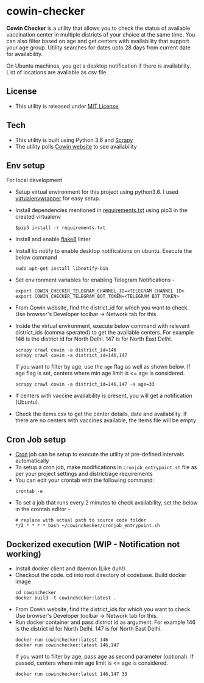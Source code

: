 # cowin-checker

**Cowin Checker** is a utility that allows you to check the status of available vaccination center in multiple districts of your choice at the same time. You can also filter based on age and get centers with availability that support your age group. Utility searches for dates upto 28 days from current date for availability.

On Ubuntu machines, you get a desktop notification if there is availability. List of locations are available as csv file.

## License
  - This utility is released under [MIT License](./LICENSE)

## Tech
  - This utility is built using Python 3.6 and [Scrapy](https://scrapy.org/)
  - The utility polls [Cowin website](https://www.cowin.gov.in/home) to see availability

## Env setup
  For local development
  - Setup virtual environment for this project using python3.6. I used [virtualenvwrapper](https://virtualenvwrapper.readthedocs.io/en/latest/) for easy setup.
  - Install dependencies mentioned in [requirements.txt](./requirements.txt) using pip3 in the created virtualenv
    ```
    $pip3 install -r requirements.txt
    ```
  - Install and enable [flake8](https://pypi.org/project/flake8/) linter
  - Install lib notify to enable desktop notifications on ubuntu. Execute the below command
    ```
    sudo apt-get install libnotify-bin
    ```
  - Set environment variables for enabling Telegram Notifications -
    ```
    export COWIN_CHECKER_TELEGRAM_CHANNEL_ID=<TELEGRAM CHANNEL ID>
    export COWIN_CHECKER_TELEGRAM_BOT_TOKEN=<TELEGRAM BOT TOKEN>
    ```
  - From Cowin website, find the district_id for which you want to check. Use browser's Developer toolbar -> Network tab for this.
  - Inside the virtual environment, execute below command with relevant district_ids (comma sperated) to get the available centers. For example 146 is the district id for North Delhi. 147 is for North East Delhi.
    ```
    scrapy crawl cowin -a district_id=146
    scrapy crawl cowin -a district_id=146,147
    ```
    If you want to filter by age, use the `age` flag as well as shown below. If age flag is set, centers where min age limit is <= age is considered.
    ```
    scrapy crawl cowin -a district_id=146,147 -a age=33
    ```
    
  - If centers with vaccine availability is present, you will get a notification (Ubuntu).
  - Check the items.csv to get the center details, date and availability. If there are no centers with vaccines available, the items file will be empty


## Cron Job setup
  - [Cron](https://www.digitalocean.com/community/tutorials/how-to-use-cron-to-automate-tasks-ubuntu-1804) job can be setup to execute the utility at pre-defined intervals automatically
  - To setup a cron job, make modifications in `cronjob_entrypoint.sh` file as per your project settings and district/age requirements
  - You can edit your crontab with the following command:
    ```
    crontab -e
    ```
  - To set a job that runs every 2 minutes to check availability, set the below in the crontab editor -
    ```
    # replace with actual path to source code folder
    */2 * * * * bash ~/cowinchecker/cronjob_entrypoint.sh
    ```

## Dockerized execution (WIP - Notification not working)
  - Install docker client and daemon (Like duh!)
  - Checkout the code. cd into root directory of codebase. Build docker image
    ```
    cd cowinchecker
    docker build -t cowinchecker:latest .
    ```
  - From Cowin website, find the district_ids for which you want to check. Use browser's Developer toolbar -> Network tab for this.
  - Run docker container and pass district id as argument. For example 146 is the district id for North Delhi. 147 is for North East Delhi.
    ```
    docker run cowinchecker:latest 146
    docker run cowinchecker:latest 146,147
    ```
    If you want to filter by age, pass age as second parameter (optional). If passed, centers where min age limit is <= age is considered.
    ```
    docker run cowinchecker:latest 146,147 33
    ```